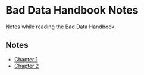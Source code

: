 # Bad Data Handbook Notes

Notes while reading the Bad Data Handbook.

## Notes

* [Chapter 1](notes/01-what_is_bad_data.md)
* [Chapter 2](notes/02-does_this_data_smell_funny.md)
